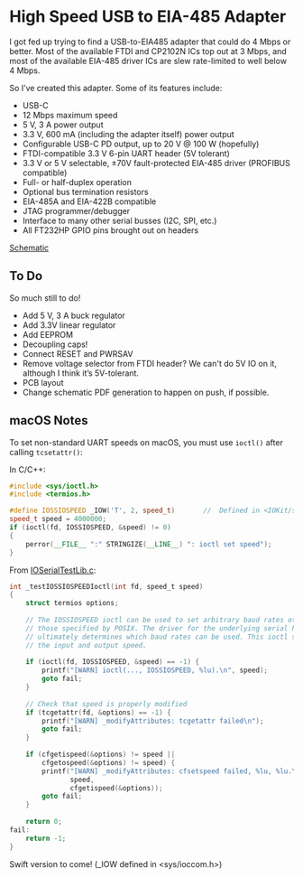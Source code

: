 # High Speed USB to EIA-485 Adapter

I got fed up trying to find a USB-to-EIA485 adapter that could do 4 Mbps or better. Most
of the available FTDI and CP2102N ICs top out at 3 Mbps, and most of the available
EIA-485 driver ICs are slew rate-limited to well below 4 Mbps.

So I’ve created this adapter. Some of its features include:

* USB-C
* 12 Mbps maximum speed
* 5 V, 3 A power output
* 3.3 V, 600 mA (including the adapter itself) power output
* Configurable USB-C PD output, up to 20 V @ 100 W (hopefully)
* FTDI-compatible 3.3 V 6-pin UART header (5V tolerant)
* 3.3 V or 5 V selectable, ±70V fault-protected EIA-485 driver (PROFIBUS compatible)
* Full- or half-duplex operation
* Optional bus termination resistors
* EIA-485A and EIA-422B compatible
* JTAG programmer/debugger
* Interface to many other serial busses (I2C, SPI, etc.)
* All FT232HP GPIO pins brought out on headers

[Schematic](/hardware/RS-485.pdf)

## To Do

So much still to do!

* Add 5 V, 3 A buck regulator
* Add 3.3V linear regulator
* Add EEPROM
* Decoupling caps!
* Connect RESET and PWRSAV
* Remove voltage selector from FTDI header? We can't do 5V IO on it, although I think it’s 5V-tolerant.
* PCB layout
* Change schematic PDF generation to happen on push, if possible.

## macOS Notes

To set non-standard UART speeds on macOS, you must use `ioctl()` after calling `tcsetattr()`:

In C/C++:

```cpp
#include <sys/ioctl.h>
#include <termios.h>

#define IOSSIOSPEED _IOW('T', 2, speed_t)		//	Defined in <IOKit/serial/ioss.h>
speed_t speed = 4000000;
if (ioctl(fd, IOSSIOSPEED, &speed) != 0)
{
    perror(__FILE__ ":" STRINGIZE(__LINE__) ": ioctl set speed");
}
```

From [IOSerialTestLib.c](https://opensource.apple.com/source/IOSerialFamily/IOSerialFamily-74/tests/IOSerialTestLib.c):

```c
int _testIOSSIOSPEEDIoctl(int fd, speed_t speed)
{
    struct termios options;
    
    // The IOSSIOSPEED ioctl can be used to set arbitrary baud rates other than
    // those specified by POSIX. The driver for the underlying serial hardware
    // ultimately determines which baud rates can be used. This ioctl sets both
    // the input and output speed.
    
    if (ioctl(fd, IOSSIOSPEED, &speed) == -1) {
        printf("[WARN] ioctl(..., IOSSIOSPEED, %lu).\n", speed);
        goto fail;
    }
    
    // Check that speed is properly modified
    if (tcgetattr(fd, &options) == -1) {
        printf("[WARN] _modifyAttributes: tcgetattr failed\n");
        goto fail;
    }
    
    if (cfgetispeed(&options) != speed ||
        cfgetospeed(&options) != speed) {
        printf("[WARN] _modifyAttributes: cfsetspeed failed, %lu, %lu.\n",
               speed,
               cfgetispeed(&options));
        goto fail;
    }
    
    return 0;
fail:
    return -1;
}
```


Swift version to come! (_IOW defined in <sys/ioccom.h>)


